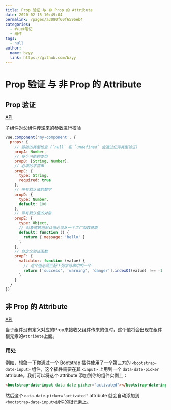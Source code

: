 ```yaml
---
title: Prop 验证 与 非 Prop 的 Attribute
date: 2020-02-15 10:49:04
permalink: /pages/a3080f60f6596eb4
categories: 
  - 《Vue》笔记
  - 组件
tags: 
  - null
author: 
  name: bzyy
  link: https://github.com/bzyy
---
```

# Prop 验证 与 非 Prop 的 Attribute

## Prop 验证

[API](https://cn.vuejs.org/v2/guide/components-props.html#Prop-验证)

子组件对父组件传递来的参数进行校验

```js
Vue.component('my-component', {
  props: {
    // 基础的类型检查 (`null` 和 `undefined` 会通过任何类型验证)
    propA: Number,
    // 多个可能的类型
    propB: [String, Number],
    // 必填的字符串
    propC: {
      type: String,
      required: true
    },
    // 带有默认值的数字
    propD: {
      type: Number,
      default: 100
    },
    // 带有默认值的对象
    propE: {
      type: Object,
      // 对象或数组默认值必须从一个工厂函数获取
      default: function () {
        return { message: 'hello' }
      }
    },
    // 自定义验证函数
    propF: {
      validator: function (value) {
        // 这个值必须匹配下列字符串中的一个
        return ['success', 'warning', 'danger'].indexOf(value) !== -1
      }
    }
  }
})
```

## 非 Prop 的 Attribute

[API](https://cn.vuejs.org/v2/guide/components-props.html#非-Prop-的-Attribute)

当子组件没有定义对应的Prop来接收父组件传来的值时，这个值将会出现在组件根元素的`Attribute`上面。



### 用处

例如，想象一下你通过一个 Bootstrap 插件使用了一个第三方的 `<bootstrap-date-input>` 组件，这个插件需要在其 `<input>` 上用到一个 `data-date-picker` attribute。我们可以将这个 attribute 添加到你的组件实例上：

```html
<bootstrap-date-input data-date-picker="activated"></bootstrap-date-input>
```

然后这个 `data-date-picker="activated"` attribute 就会自动添加到 `<bootstrap-date-input>`组件的根元素上。















